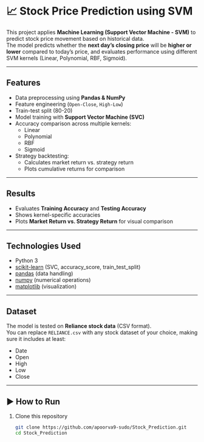 # 📈 Stock Price Prediction using SVM  

This project applies **Machine Learning (Support Vector Machine - SVM)** to predict stock price movement based on historical data.  
The model predicts whether the **next day’s closing price** will be **higher or lower** compared to today’s price, and evaluates performance using different SVM kernels (Linear, Polynomial, RBF, Sigmoid).  

---

##  Features  
- Data preprocessing using **Pandas & NumPy**  
- Feature engineering (`Open-Close`, `High-Low`)  
- Train-test split (80-20)  
- Model training with **Support Vector Machine (SVC)**  
- Accuracy comparison across multiple kernels:
  - Linear
  - Polynomial
  - RBF
  - Sigmoid  
- Strategy backtesting:
  - Calculates market return vs. strategy return
  - Plots cumulative returns for comparison  

---

##  Results  
- Evaluates **Training Accuracy** and **Testing Accuracy**  
- Shows kernel-specific accuracies  
- Plots **Market Return vs. Strategy Return** for visual comparison  

---

##  Technologies Used  
- Python 3  
- [scikit-learn](https://scikit-learn.org/) (SVC, accuracy_score, train_test_split)  
- [pandas](https://pandas.pydata.org/) (data handling)  
- [numpy](https://numpy.org/) (numerical operations)  
- [matplotlib](https://matplotlib.org/) (visualization)  

---

##  Dataset  
The model is tested on **Reliance stock data** (CSV format).  
You can replace `RELIANCE.csv` with any stock dataset of your choice, making sure it includes at least:  
- Date  
- Open  
- High  
- Low  
- Close  

---

## ▶ How to Run  

1. Clone this repository  
   ```bash
   git clone https://github.com/apoorva9-sudo/Stock_Prediction.git
   cd Stock_Prediction
